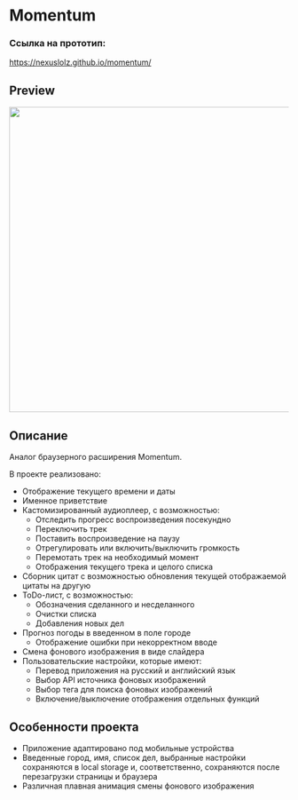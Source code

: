 # Momentum
### Ссылка на прототип:
https://nexuslolz.github.io/momentum/

## Preview

<img src='assets/img/momentum.gif' width='550'>

## Описание

Аналог браузерного расширения Momentum.

В проекте реализовано:
- Отображение текущего времени и даты
- Именное приветствие
- Кастомизированный аудиоплеер, с возможностью:
     - Отследить прогресс воспроизведения посекундно
     - Переключить трек
     - Поставить воспроизведение на паузу
     - Отрегулировать или включить/выключить громкость
     - Перемотать трек на необходимый момент
     - Отображения текущего трека и целого списка
 - Сборник цитат с возможностью обновления текущей отображаемой цитаты на другую
 - ToDo-лист, с возможностью:
      - Обозначения сделанного и несделанного
      - Очистки списка
      - Добавления новых дел
  - Прогноз погоды в введенном в поле городе
      - Отображение ошибки при некорректном вводе
  - Смена фонового изображения в виде слайдера
  - Пользовательские настройки, которые имеют:
      - Перевод приложения на русский и английский язык
      - Выбор API источника фоновых изображений
      - Выбор тега для поиска фоновых изображений
      - Включение/выключение отображения отдельных функций

## Особенности проекта

- Приложение адаптировано под мобильные устройства
- Введенные город, имя, список дел, выбранные настройки сохраняются в local storage и, соответственно, сохраняются после перезагрузки страницы и браузера
- Различная плавная анимация смены фонового изображения
